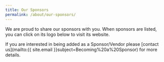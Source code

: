 ```yaml
---
title: Our Sponsors
permalink: /about/our-sponsors/
---
```


We are proud to share our sponsors with you. When sponsors are listed, you can click on its logo below to visit its website.

If you are interested in being added as a Sponsor/Vendor please [contact us](mailto:{{ site.email }}subject=Becoming%20a%20Sponsor) for more details.
